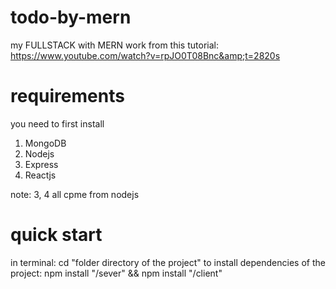 # todo-by-mern
my FULLSTACK with MERN work from this tutorial: https://www.youtube.com/watch?v=rpJO0T08Bnc&amp;t=2820s

# requirements
you need to first install
1. MongoDB
2. Nodejs
3. Express
4. Reactjs

note: 3, 4 all cpme from nodejs

# quick start
in terminal: cd "folder directory of the project"
to install dependencies of the project: npm install "/sever" && npm install "/client"
